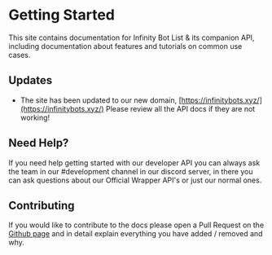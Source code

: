 # Getting Started

This site contains documentation for Infinity Bot List & its companion API, including documentation about features and tutorials on common use cases.

## Updates

* The site has been updated to our new domain, [https://infinitybots.xyz/](https://infinitybots.xyz/) Please review all the API docs if they are not working!

## Need Help?

If you need help getting started with our developer API you can always ask the team in our \#development channel in our discord server, in there you can ask questions about our Official Wrapper API's or just our normal ones.

## Contributing

If you would like to contribute to the docs please open a Pull Request on the [Github page](https://github.com/MaximKing1/InfinityBotList-Docs) and in detail explain everything you have added / removed and why.

